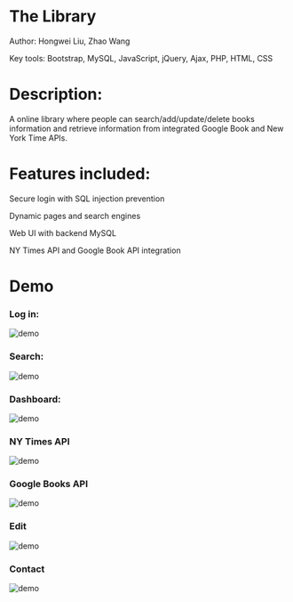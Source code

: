 # The Library
Author: Hongwei Liu, Zhao Wang

Key tools: Bootstrap, MySQL, JavaScript, jQuery, Ajax, PHP, HTML, CSS

# Description:
A online library where people can search/add/update/delete books information and retrieve information from integrated Google Book and New York Time APIs.

# Features included:
Secure login with SQL injection prevention

Dynamic pages and search engines

Web UI with backend MySQL

NY Times API and Google Book API integration

# Demo

### Log in:
![demo](https://github.com/woodenleaves/The_Library/tree/master/images/demo/1.png)

### Search:
![demo](https://github.com/woodenleaves/The_Library/tree/master/images/demo/2.png)

### Dashboard:
![demo](https://github.com/woodenleaves/The_Library/tree/master/images/demo/3.png)

### NY Times API
![demo](https://github.com/woodenleaves/The_Library/tree/master/images/demo/4.png)

### Google Books API
![demo](https://github.com/woodenleaves/The_Library/tree/master/images/demo/5.png)

### Edit
![demo](https://github.com/woodenleaves/The_Library/tree/master/images/demo/7.png)

### Contact
![demo](https://github.com/woodenleaves/The_Library/tree/master/images/demo/8.png)
